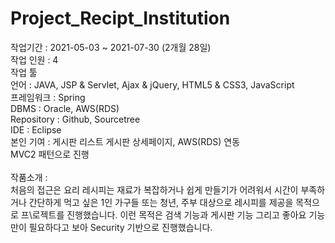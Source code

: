 # Project_Recipt_Institution

작업기간 :	2021-05-03 ~ 2021-07-30 (2개월 28일) \
작업 인원 :	4\
작업 툴	
언어 : JAVA, JSP & Servlet, Ajax & jQuery, HTML5 & CSS3, JavaScript\
프레임워크 : Spring\
DBMS : Oracle, AWS(RDS)\
Repository : Github, Sourcetree\
IDE : Eclipse \
본인 기여 : 게시판 리스트 게시판 상세페이지, AWS(RDS) 연동\
MVC2 패턴으로 진행\
\
작품소개 :\
 처음의 접근은 요리 레시피는 재료가 복잡하거나 쉽게 만들기가 어려워서 시간이 부족하거나 간단하게 먹고 싶은 1인 가구들 또는 청년, 주부 대상으로 레시피를 제공을 목적으로 프\로젝트를 진행했습니다. 이런 목적은 검색 기능과 게시판 기능 그리고 좋아요 기능만이 필요하다고 보아 Security 기반으로 진행했습니다.
